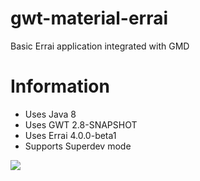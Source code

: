 # gwt-material-errai
Basic Errai application integrated with GMD

# Information
- Uses Java 8
- Uses GWT 2.8-SNAPSHOT
- Uses Errai 4.0.0-beta1
- Supports Superdev mode
<img src="http://i.imgur.com/4Ec2F4l.gif"/>
